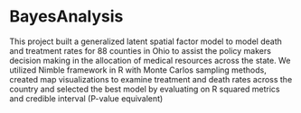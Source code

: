 # BayesAnalysis

This project built a generalized latent spatial factor model to model death and treatment rates for 88 counties in Ohio to assist the policy
makers decision making in the allocation of medical resources across the state. We utilized Nimble framework in R with Monte Carlos sampling methods, created map visualizations to examine treatment and death
rates across the country and selected the best model by evaluating on R squared metrics and credible interval (P-value equivalent)
